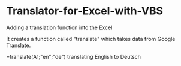 # Translator-for-Excel-with-VBS
Adding a translation function into the Excel

İt creates a function called "translate" which takes data from Google Translate.

=translate(A1;"en";"de") translating English to Deutsch
